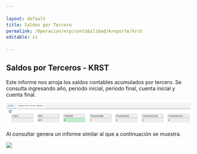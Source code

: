 ```yaml
---

layout: default
title: Saldos por Tercero
permalink: /Operacion/erp/contabilidad/kreporte/krst
editable: si

---
```


## Saldos por Terceros - KRST

Este informe nos arroja los saldos contables acumulados por tercero. Se consulta ingresando año, periodo inicial, periodo final, cuenta inicial y cuenta final.  

![](KRST.png)

Al consultar genera un informe similar al que a continuación se muestra.

![](KRST2.png)









